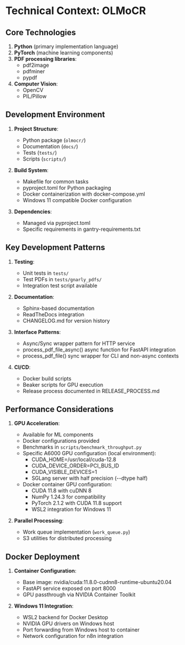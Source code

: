 # Technical Context: OLMoCR

## Core Technologies
1. **Python** (primary implementation language)
2. **PyTorch** (machine learning components)
3. **PDF processing libraries**:
   - pdf2image
   - pdfminer
   - pypdf
4. **Computer Vision**:
   - OpenCV
   - PIL/Pillow

## Development Environment
1. **Project Structure**:
   - Python package (`olmocr/`)
   - Documentation (`docs/`)
   - Tests (`tests/`)
   - Scripts (`scripts/`)

2. **Build System**:
   - Makefile for common tasks
   - pyproject.toml for Python packaging
   - Docker containerization with docker-compose.yml
   - Windows 11 compatible Docker configuration

3. **Dependencies**:
   - Managed via pyproject.toml
   - Specific requirements in gantry-requirements.txt

## Key Development Patterns
1. **Testing**:
   - Unit tests in `tests/`
   - Test PDFs in `tests/gnarly_pdfs/`
   - Integration test script available

2. **Documentation**:
   - Sphinx-based documentation
   - ReadTheDocs integration
   - CHANGELOG.md for version history

3. **Interface Patterns**:
   - Async/Sync wrapper pattern for HTTP service
   - process_pdf_file_async() async function for FastAPI integration
   - process_pdf_file() sync wrapper for CLI and non-async contexts

3. **CI/CD**:
   - Docker build scripts
   - Beaker scripts for GPU execution
   - Release process documented in RELEASE_PROCESS.md

## Performance Considerations
1. **GPU Acceleration**:
   - Available for ML components
   - Docker configurations provided
   - Benchmarks in `scripts/benchmark_throughput.py`
   - Specific A6000 GPU configuration (local environment):
     - CUDA_HOME=/usr/local/cuda-12.8
     - CUDA_DEVICE_ORDER=PCI_BUS_ID
     - CUDA_VISIBLE_DEVICES=1
     - SGLang server with half precision (--dtype half)
   - Docker container GPU configuration:
     - CUDA 11.8 with cuDNN 8
     - NumPy 1.24.3 for compatibility
     - PyTorch 2.1.2 with CUDA 11.8 support
     - WSL2 integration for Windows 11

2. **Parallel Processing**:
   - Work queue implementation (`work_queue.py`)
   - S3 utilities for distributed processing

## Docker Deployment
1. **Container Configuration**:
   - Base image: nvidia/cuda:11.8.0-cudnn8-runtime-ubuntu20.04
   - FastAPI service exposed on port 8000
   - GPU passthrough via NVIDIA Container Toolkit

2. **Windows 11 Integration**:
   - WSL2 backend for Docker Desktop
   - NVIDIA GPU drivers on Windows host
   - Port forwarding from Windows host to container
   - Network configuration for n8n integration
